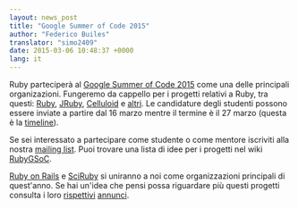 ```yaml
---
layout: news_post
title: "Google Summer of Code 2015"
author: "Federico Builes"
translator: "simo2409"
date: 2015-03-06 10:48:37 +0000
lang: it
---
```


Ruby parteciperà al [Google Summer of Code 2015][gsoc]
come una delle principali organizazioni. Fungeremo da cappello per i
progetti relativi a Ruby, tra questi:
[Ruby][ruby-ideas], [JRuby][jruby-ideas], [Celluloid][celluloid] e [altri][ideas].
Le candidature degli studenti possono essere inviate a partire dal
16 marzo mentre il termine è il 27 marzo (questa è la [timeline][timeline]).

Se sei interessato a partecipare come studente o come mentore iscriviti
alla nostra [mailing list][ml]. Puoi trovare una lista di idee per i
progetti nel wiki [RubyGSoC][ideas].

[Ruby on Rails][ror] e [SciRuby][sciruby] si uniranno a noi come organizzazioni
principali di quest'anno. Se hai un'idea che pensi possa riguardare
più questi progetti consulta i loro [rispettivi][ror-announcement] [annunci][sciruby-ideas].


[gsoc]: http://www.google-melange.com/gsoc/document/show/gsoc_program/google/gsoc2015/about_page
[timeline]: http://www.google-melange.com/gsoc/events/google/gsoc2015
[jruby-ideas]: https://github.com/jruby/jruby/wiki/Google-Summer-of-Code-2015
[celluloid]: https://github.com/rubygsoc/rubygsoc/wiki/Ideas-List#celluloid
[ideas]: https://github.com/rubygsoc/rubygsoc/wiki/Ideas-List
[ml]: https://groups.google.com/forum/?hl=en#!forum/rubygsoc
[ror-announcement]: http://weblog.rubyonrails.org/2015/3/4/google-summer-of-code-2015/
[sciruby-ideas]: https://github.com/SciRuby/sciruby/wiki/Google-Summer-of-Code-2015-Ideas
[ruby-ideas]: https://github.com/rubygsoc/rubygsoc/wiki/Ideas-List#mri-matz-ruby-interpreter
[ror]: http://rubyonrails.org/
[sciruby]: http://sciruby.com/
